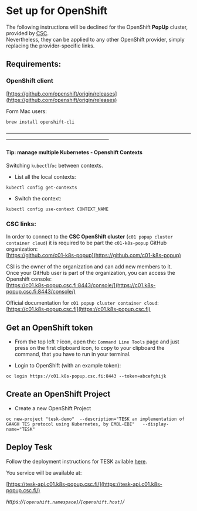# Set up for OpenShift

The following instructions will be declined for the OpenShift __PopUp__ cluster, provided by [CSC](https://www.csc.fi).  
Nevertheless, they can be applied to any other OpenShift provider, simply replacing the provider-specific links.

## Requirements:

### OpenShift client

[https://github.com/openshift/origin/releases](https://github.com/openshift/origin/releases)

Form Mac users:

```
brew install openshift-cli
```
————————————————————————————————————————————————————————

#### Tip: manage multiple Kubernetes - Openshift Contexts

Switching `kubectl`/`oc` between contexts.

-   List all the local contexts:

```
kubectl config get-contexts
```

-   Switch the context:

```
kubectl config use-context CONTEXT_NAME
```

### CSC links:

In order to connect to the __CSC OpenShift cluster__ (`c01 popup cluster container cloud`) it is required to be part the `c01-k8s-popup` GitHub organization:  
[https://github.com/c01-k8s-popup](https://github.com/c01-k8s-popup)

CSI is the owner of the organization and can add new members to it.  
Once your GitHub user is part of the organization, you can access the Openshift console:  
[https://c01.k8s-popup.csc.fi:8443/console/](https://c01.k8s-popup.csc.fi:8443/console/)

Official documentation for `c01 popup cluster container cloud`:  
[https://c01.k8s-popup.csc.fi](https://c01.k8s-popup.csc.fi)


## Get an OpenShift token

-   From the top left `?` icon, open the: `Command Line Tools` page and just press on the first clipboard icon, to copy to your clipboard the command, that you have to run in your terminal.

-   Login to OpenShift (with an example token):

```
oc login https://c01.k8s-popup.csc.fi:8443 --token=abcefghijk
```

## Create an OpenShift Project

-   Create a new OpenShift Project

```
oc new-project "tesk-demo"  --description="TESK an implementation of GA4GH TES protocol using Kubernetes, by EMBL-EBI"   --display-name="TESK"
```

## Deploy Tesk

Follow the deployment instructions for TESK avilable [here](deployment.md).

You service will be available at:

[https://tesk-api.c01.k8s-popup.csc.fi/](https://tesk-api.c01.k8s-popup.csc.fi/)

_https://`[openshift.namespace]`/`[openshift.host]`/_
